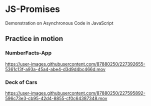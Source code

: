 # JS-Promises
Demonstration on Asynchronous Code in JavaScript


## Practice in motion


### NumberFacts-App

https://user-images.githubusercontent.com/87880250/227392655-5361c13f-a93a-45a4-abe4-d3d9d4bc466d.mov

### Deck of Cars


https://user-images.githubusercontent.com/87880250/227595892-596c73e3-cb95-42d4-8855-cf0c64387348.mov

